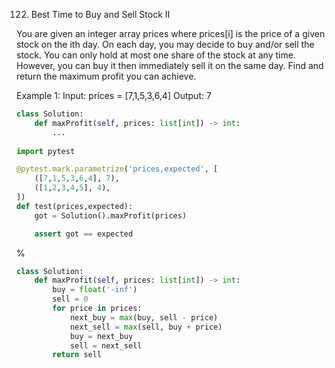 <!--
The MIT License (MIT)

Copyright (c) 2023-2024 Almaz Ilaletdinov <a.ilaletdinov@yandex.ru>

Permission is hereby granted, free of charge, to any person obtaining a copy
of this software and associated documentation files (the "Software"), to deal
in the Software without restriction, including without limitation the rights
to use, copy, modify, merge, publish, distribute, sublicense, and/or sell
copies of the Software, and to permit persons to whom the Software is
furnished to do so, subject to the following conditions:

The above copyright notice and this permission notice shall be included in all
copies or substantial portions of the Software.

THE SOFTWARE IS PROVIDED "AS IS", WITHOUT WARRANTY OF ANY KIND,
EXPRESS OR IMPLIED, INCLUDING BUT NOT LIMITED TO THE WARRANTIES OF
MERCHANTABILITY, FITNESS FOR A PARTICULAR PURPOSE AND NONINFRINGEMENT.
IN NO EVENT SHALL THE AUTHORS OR COPYRIGHT HOLDERS BE LIABLE FOR ANY CLAIM,
DAMAGES OR OTHER LIABILITY, WHETHER IN AN ACTION OF CONTRACT, TORT OR
OTHERWISE, ARISING FROM, OUT OF OR IN CONNECTION WITH THE SOFTWARE OR THE USE
OR OTHER DEALINGS IN THE SOFTWARE.
-->
122. Best Time to Buy and Sell Stock II

You are given an integer array prices where prices[i] is the price of a given stock on the ith day.
On each day, you may decide to buy and/or sell the stock. You can only hold at most one share of the stock at any time. However, you can buy it then immediately sell it on the same day.
Find and return the maximum profit you can achieve.
 
Example 1:
Input: prices = [7,1,5,3,6,4]
Output: 7

```python
class Solution:
    def maxProfit(self, prices: list[int]) -> int:
        ...
    
import pytest

@pytest.mark.parametrize('prices,expected', [
    ([7,1,5,3,6,4], 7),
    ([1,2,3,4,5], 4),
])
def test(prices,expected):
    got = Solution().maxProfit(prices)

    assert got == expected
```

%

```python
class Solution:
    def maxProfit(self, prices: list[int]) -> int:
        buy = float('-inf')
        sell = 0
        for price in prices:
            next_buy = max(buy, sell - price)
            next_sell = max(sell, buy + price)
            buy = next_buy
            sell = next_sell
        return sell
```